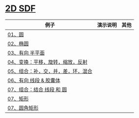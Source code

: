 # [2D SDF](https://iquilezles.org/articles/distfunctions2d/)

|例子|演示说明|其他|
|--|--|--|
|[01、圆](./01_circle.glsl)|||
|[02、椭圆](./02_ellipse.glsl)|||
|[03、有向 半平面](./03_halfplane.glsl)|||
|[04、变换：平移，旋转，缩放，反射](./04_transform.glsl)|||
|[05、组合：补，交，并，差，环，混合](./05_combine_1.glsl)|||
|[06、有向 线段 & 胶囊体](./06_segment.glsl)|||
|[07、组合：结合 线段 和 圆](./07_combine_2.glsl)|||
|[07、矩形](./08_rect.glsl)|||
|[07、圆角矩形](./09_round_box.glsl)|||